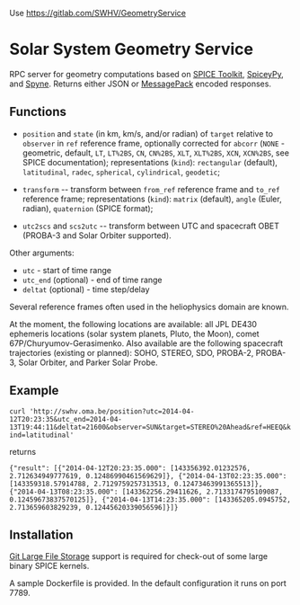 
Use https://gitlab.com/SWHV/GeometryService

# Solar System Geometry Service

RPC server for geometry computations based on [SPICE Toolkit](https://naif.jpl.nasa.gov/naif/), [SpiceyPy](https://github.com/AndrewAnnex/SpiceyPy/), and [Spyne](http://spyne.io/). Returns either JSON or [MessagePack](https://msgpack.org) encoded responses.

## Functions

- `position` and `state` (in km, km/s, and/or radian) of `target` relative to `observer` in `ref` reference frame, optionally corrected for `abcorr` (`NONE` - geometric, default, `LT`, `LT%2BS`, `CN`, `CN%2BS`, `XLT`, `XLT%2BS`, `XCN`, `XCN%2BS`, see SPICE documentation); representations (`kind`): `rectangular` (default), `latitudinal`, `radec`, `spherical`, `cylindrical`, `geodetic`;

- `transform` -- transform between `from_ref` reference frame and `to_ref` reference frame; representations (`kind`): `matrix` (default), `angle` (Euler, radian), `quaternion` (SPICE format);

- `utc2scs` and `scs2utc` -- transform between UTC and spacecraft OBET (PROBA-3 and Solar Orbiter supported).

Other arguments:

- `utc` - start of time range
- `utc_end` (optional) - end of time range
- `deltat` (optional) - time step/delay

Several reference frames often used in the heliophysics domain are known.

At the moment, the following locations are available: all JPL DE430 ephemeris locations (solar system planets, Pluto, the Moon), comet 67P/Churyumov-Gerasimenko. Also available are the following spacecraft trajectories (existing or planned): SOHO, STEREO, SDO, PROBA-2, PROBA-3, Solar Orbiter, and Parker Solar Probe.

## Example

`curl 'http://swhv.oma.be/position?utc=2014-04-12T20:23:35&utc_end=2014-04-13T19:44:11&deltat=21600&observer=SUN&target=STEREO%20Ahead&ref=HEEQ&kind=latitudinal'`

returns

`{"result": [{"2014-04-12T20:23:35.000": [143356392.01232576, 2.712634949777619, 0.12486990461569629]}, {"2014-04-13T02:23:35.000": [143359318.57914788, 2.7129759257313513, 0.12473463991365513]}, {"2014-04-13T08:23:35.000": [143362256.29411626, 2.7133174795109087, 0.12459673837570125]}, {"2014-04-13T14:23:35.000": [143365205.0945752, 2.713659603829239, 0.12445620339056596]}]}`

## Installation

[Git Large File Storage](https://git-lfs.github.com) support is required for check-out of some large binary SPICE kernels.

A sample Dockerfile is provided. In the default configuration it runs on port 7789.
